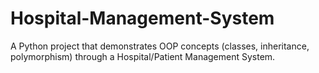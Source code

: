 # Hospital-Management-System
A Python project that demonstrates OOP concepts (classes, inheritance, polymorphism) through a Hospital/Patient Management System.

